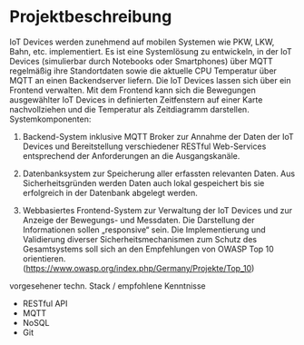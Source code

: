 # Projektbeschreibung

IoT Devices werden zunehmend auf mobilen Systemen wie PKW, LKW, Bahn, etc. implementiert. Es 
ist eine Systemlösung zu entwickeln, in der IoT Devices (simulierbar durch Notebooks oder 
Smartphones) über MQTT regelmäßig ihre Standortdaten sowie die aktuelle CPU Temperatur über 
MQTT an einen Backendserver liefern. Die IoT Devices lassen sich über ein Frontend verwalten. Mit 
dem Frontend kann sich die Bewegungen ausgewählter IoT Devices in definierten Zeitfenstern auf 
einer Karte nachvollziehen und die Temperatur als Zeitdiagramm darstellen. Systemkomponenten:

1. Backend-System inklusive MQTT Broker zur Annahme der Daten der IoT Devices und 
Bereitstellung verschiedener RESTful Web-Services entsprechend der Anforderungen an die 
Ausgangskanäle.

2. Datenbanksystem zur Speicherung aller erfassten relevanten Daten. Aus Sicherheitsgründen 
werden Daten auch lokal gespeichert bis sie erfolgreich in der Datenbank abgelegt werden.

3. Webbasiertes Frontend-System zur Verwaltung der IoT Devices und zur Anzeige der 
Bewegungs- und Messdaten. Die Darstellung der Informationen sollen „responsive“ sein.
Die Implementierung und Validierung diverser Sicherheitsmechanismen zum Schutz des 
Gesamtsystems soll sich an den Empfehlungen von OWASP Top 10 orientieren. 
(https://www.owasp.org/index.php/Germany/Projekte/Top_10)

vorgesehener techn. Stack / empfohlene Kenntnisse
- RESTful API
- MQTT
- NoSQL
- Git
